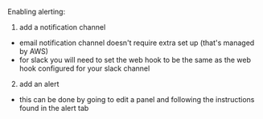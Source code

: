 Enabling alerting:
1. add a notification channel
  - email notification channel doesn't require extra set up (that's managed by AWS)
  - for slack you will need to set the web hook to be the same as the web hook configured for your slack channel
2. add an alert
  - this can be done by going to edit a panel and following the instructions found in the alert tab
